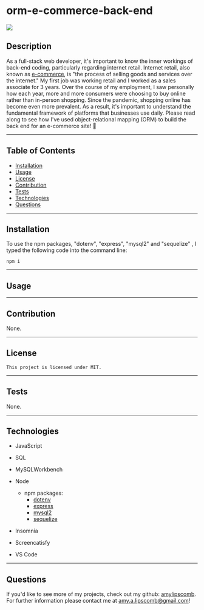 # orm-e-commerce-back-end
<img src="https://img.shields.io/badge/License-MIT-ff69b4.svg">

## Description

<p align="justify">

As a full-stack web developer, it's important to know the inner workings of back-end coding, particularly regarding internet retail. Internet retail, also known as [e-commerce](https://www.businessnewsdaily.com/15858-what-is-e-commerce.html), is "the process of selling goods and services over the internet." My first job was working retail and I worked as a sales associate for 3 years. Over the course of my employment, I saw personally how each year, more and more consumers were choosing to buy online rather than in-person shopping. Since the pandemic, shopping online has become even more prevalent. As a result, it's important to understand the fundamental framework of platforms that businesses use daily. Please read along to see how I've used object-relational mapping (ORM) to build the back end for an e-commerce site! &#129321;

</p>


----
## Table of Contents 

  * [Installation](#installation)
  * [Usage](#usage)
  * [License](#license)
  * [Contribution](#contribution)
  * [Tests](#tests)
  * [Technologies](#technologies)
  * [Questions](#questions)

---
## Installation

To use the npm packages, "dotenv", "express", "mysql2" and "sequelize" , I typed the following code into the command line:

```
npm i 
```

---

## Usage



---

## Contribution

  None.

  ---

## License

```
This project is licensed under MIT.
```

---


## Tests

None.

 ---

 ## Technologies

* JavaScript
* SQL 
* MySQLWorkbench
* Node
    * npm packages:
       * [dotenv](https://www.npmjs.com/package/dotenv)
       * [express](https://www.npmjs.com/package/express)
       * [mysql2](https://www.npmjs.com/package/mysql2)
       * [sequelize](https://www.npmjs.com/package/sequelize)
        
* Insomnia 
* Screencatisfy
* VS Code

 ---

## Questions

If you'd like to see more of my projects, check out my github: [amylipscomb](https://github.com/amylipscomb).
For further information please contact me at [amy.a.lipscomb@gmail.com](mailto:amy.a.lipscomb@gmail.com)!